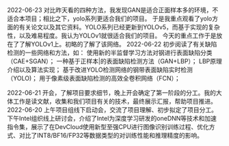 2022-06-23
对比昨天看的四种方法，我发现GAN是适合正面样本多的环境，不适合本项目；相比之下，yolo系列更适合我们的项目。
于是我重点观看了yolo方面的有关论文以及其它资料。YOLO系列已经更新到YOLOv5，而基于实现的复杂性，以及难易程度。我认为YOLOv1就很适合我们的项目。
今天的重点工作于是放在了了解YOLOv1上。初略的了解了该网络。
2022-06-22
初步阅读了有关缺陷检测的一些网络和方法，如：
使用新的半监督学习方法对钢进行表面缺陷分类（CAE+SGAN）；
一种基于正样本|的表面缺陷检测方法（GAN+LBP）；
 LBP原理介绍以及算法实现； 
基于改进YOLO检测网络的钢带表面缺陷实时检测（YOLO)；
用于像素级表面缺陷检测的高效全卷积网络（FCN）；

2022-06-21
开会，了解项目要求细节，晚上开会确定了第一阶段的分工。我的大体工作是读文献，收集和我们项目有关的技术，最终展示汇报，帮助项目推进。
2022-06-20
上午项目组线下启动会，交流了项目理解、初步拟定了项目分工。
下午Intel组织线上研讨会，介绍了Intel为深度学习研发的oneDNN等技术和加速指令集，展示了在DevCloud使用新型至强CPU进行图像识别训练过程、优化方式、对比了INT8/BF16/FP32等数据类型的对训练性能和推理精度的影响。